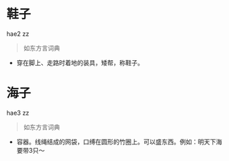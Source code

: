 # 鞋子
hae2 zz
> 如东方言词典
- 穿在脚上、走路时着地的装具，矮帮，称鞋子。

# 海子
hae3 zz
> 如东方言词典
- 容器。线绳结成的网袋，口缚在圆形的竹圈上。可以盛东西。例如：明天下海要带3只～
